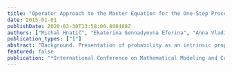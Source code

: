 ```yaml
---
title: "Operator Approach to the Master Equation for the One-Step Process"
date: 2015-01-01
publishDate: 2020-03-30T13:58:06.808488Z
authors: ["Michal Hnatič", "Ekaterina Gennadyevna Eferina", "Anna Vladislavovna Korolkova", "Dmitry Sergeevich Kulyabov", "Leonid Antonovich Sevastyanov"]
publication_types: ["1"]
abstract: "Background. Presentation of probability as an intrinsic property of the nature leads researchers to switch from deterministic to stochastic description of the phe- nomena. On the basis of the ideology of N. G. van Kampen and C. W. Gardiner the procedure of stochastization of one-step process was formulated. It allows to write down the master equation based on the type of of the kinetic equations (equations of interactions) and assumptions about the nature of the process (which may not neces- sarily process of birth–death). The kinetics of the interaction has recently attracted attention because it often occurs in the physical, chemical, technical, biological, envi- ronmental, economic, and sociological systems. However, there are no general methods for the direct study of this equation. The expansion of the equation in a formal Taylor series (so called Kramers–Moyal's expansion) is used in the procedure of stochasti- zation of one-step processes. It is also possible to apply system size expansion (van Kampen's expansion). Leaving in the expansion terms up to second order we can get the Fokker–Planck equation, and after the Langevin equation. It should be clearly understood that these equations are approximate recording of the master equation. Purpose. However, this does not remove the need for the study of the master equation. Moreover, that the power series produced during the decomposition of the master equation may be divergent (for example, in spatial models). This makes it impossible to apply the classical perturbation theory. Method. It is proposed to use quantum field perturbation theory for the statistical systems (so-called method Doi). The perturbation series are treated in the spirit of the Feynman path integral, where the Green's functions of the perturbed Liouville operator of the master equation are propagators. For more convenience of selection of the perturbed and unperturbed parts of the Liouville operator and to obtain the explicit form of the Green function of the master equation we need to rewrite the equation in the occupation number representation (Fock state). Results. This work is a methodological material that describes the principles of master equation solution based on methods of quantum field perturbation theory. The feature presentation is that it is designed for non-specialists in quantum field theory. This example uses Verhulst model because of its simplicity and clarity (the first order equation, is independent of the spatial variables, however, contains non-linearity). Conclusions. The described method allows to solve directly the master equation and obtain the model parameters, such as the moments and the probability density distribution."
featured: false
publication: "*International Conference on Mathematical Modeling and Computational Physics*"
---
```



